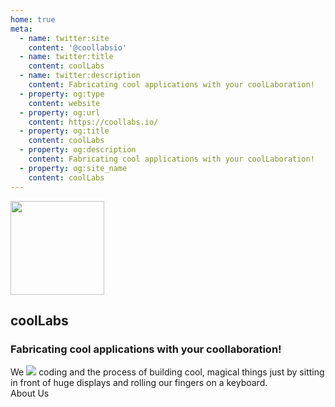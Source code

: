 ```yaml
---
home: true
meta:
  - name: twitter:site
    content: '@coollabsio'
  - name: twitter:title
    content: coolLabs
  - name: twitter:description
    content: Fabricating cool applications with your coolLaboration!
  - property: og:type
    content: website
  - property: og:url
    content: https://coollabs.io/
  - property: og:title
    content: coolLabs
  - property: og:description
    content: Fabricating cool applications with your coolLaboration!
  - property: og:site_name
    content: coolLabs
---
```


<section class="z-50 px-2 pb-6 text-white bg-coolnote md:px-0">
      <div class="container flex flex-wrap items-center h-full py-8 mx-auto">
        <img src="/coollabs.svg" height="150" width="150" class="mx-auto mb-4 md:mx-0 md:mb-0" style="border:none !important;">
        <div class="w-full px-6 text-center md:flex-1 md:text-left">
          <h1 class="mb-2 text-5xl leading-normal text-white ">coolLabs</h1>
          <h3 class="mb-2 text-base md:text-lg">Fabricating cool applications with your coollaboration!</h3>
          <div class="text-white">We <img class="inline-flex w-4 h-4" src="/images/facts/heart.svg"> coding and the process of building cool, magical things just by sitting in front of huge displays and rolling our fingers on a keyboard.</div>
        </div>
      </div>
</section>

<div class="-mt-6 text-center">
  <router-link to="/about" class="loginButton">About Us</router-link>
</div>

<div class="flex flex-col px-2 py-4 bg-white">
  <div class="flex flex-col items-center justify-center h-full my-auto lg:flex-row">
    <fact
      emoji="fire"
      title="Community coolLaboration"
      description="The in-app voting board helps us to build features what the community wants!"
    />
    <fact
      emoji="data"
      title="Purge Your Data, Anytime!"
      description="You own your data, we just make it readable for you!"
    />
      <fact
        emoji="package"
        title="No Personal Information Collected"
        description="We only collect the absolutely necessary information. Nothing personal."
    />
  </div>
  <div class="flex flex-col items-center justify-center h-full my-auto lg:flex-row">
    <fact
      emoji="company"
      title="No 3rd Party Included"
      description="We are independent of the <a class=&quot;font-bold text-coolred hover:underline&quot; href=&quot;https://gizmodo.com/c/goodbye-big-five&quot;>big five</a> or any other 3rd parties, except our payment processor."
    />
    <fact
      emoji="lightning"
      title="Fast As Lightning"
      description="The latest technologies helps us to make the best user experience and deliver new cool features in a blink of an eye."
    />
    <fact
      emoji="opensource"
      title="Open Source"
      description="We <img class='inline-flex w-4 h-4' src='/images/facts/heart.svg'> open source, so we are trying to open source as much as we can! <br><a class=&quot;font-bold text-coolred hover:underline&quot; href=&quot;https://github.com/coollabsio/&quot; class=&quot;font-mono&quot;>Check the code @ GitHub</a>"
    />
  </div>
</div>

<Footer class="relative bottom-0 w-full text-white lg:absolute bg-coolnoteover"/>
